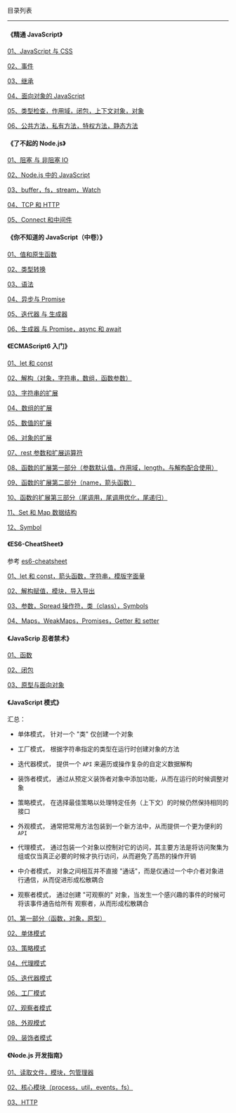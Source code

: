 目录列表

----

#### 《精通 JavaScript》

[01、JavaScript 与 CSS]()

[02、事件]()

[03、继承]()

[04、面向对象的 JavaScript]()

[05、类型检查，作用域，闭包，上下文对象，对象]()

[06、公共方法，私有方法，特权方法，静态方法]()



#### 《了不起的 Node.js》

[01、阻塞 与 非阻塞 IO]()

[02、Node.js 中的 JavaScript]()

[03、buffer，fs，stream，Watch]()

[04、TCP 和 HTTP]()

[05、Connect 和中间件]()



#### 《你不知道的 JavaScript（中卷）》

[01、值和原生函数]()

[02、类型转换]()

[03、语法]()

[04、异步与 Promise]()

[05、迭代器 与 生成器]()

[06、生成器 与 Promise，async 和 await]()



#### 《ECMAScript6 入门》

[01、let 和 const]()

[02、解构（对象，字符串，数组，函数参数）]()

[03、字符串的扩展]()

[04、数组的扩展]()

[05、数值的扩展]()

[06、对象的扩展]()

[07、rest 参数和扩展运算符]()

[08、函数的扩展第一部分（参数默认值，作用域，length，与解构配合使用）]()

[09、函数的扩展第二部分（name，箭头函数）]()

[10、函数的扩展第三部分（尾调用，尾调用优化，尾递归）]()

[11、Set 和 Map 数据结构]()

[12、Symbol]()



#### 《ES6-CheatSheet》

参考 [es6-cheatsheet](https://github.com/DrkSephy/es6-cheatsheet)

[01、let 和 const，箭头函数，字符串，模版字面量]()

[02、解构赋值，模块，导入导出]()

[03、参数，Spread 操作符，类（class），Symbols]()

[04、Maps，WeakMaps，Promises，Getter 和 setter]()



#### 《JavaScrip 忍者禁术》

[01、函数]()

[02、闭包]()

[03、原型与面向对象]()



#### 《JavaScript 模式》

汇总：

* 单体模式， 针对一个 "类" 仅创建一个对象

* 工厂模式， 根据字符串指定的类型在运行时创建对象的方法

* 迭代器模式， 提供一个 `API` 来遍历或操作复杂的自定义数据解构

* 装饰者模式， 通过从预定义装饰者对象中添加功能，从而在运行的时候调整对象

* 策略模式， 在选择最佳策略以处理特定任务（上下文）的时候仍然保持相同的接口

* 外观模式， 通常把常用方法包装到一个新方法中，从而提供一个更为便利的 `API`

* 代理模式， 通过包装一个对象以控制对它的访问，其主要方法是将访问聚集为组或仅当真正必要的时候才执行访问，从而避免了高昂的操作开销

* 中介者模式， 对象之间相互并不直接 "通话"，而是仅通过一个中介者对象进行通信，从而促进形成松散耦合

* 观察者模式， 通过创建 "可观察的" 对象，当发生一个感兴趣的事件的时候可将该事件通告给所有 观察者，从而形成松散耦合

[01、第一部分（函数，对象，原型）]()

[02、单体模式]()

[03、策略模式]()

[04、代理模式]()

[05、迭代器模式]()

[06、工厂模式]()

[07、观察者模式]()

[08、外观模式]()

[09、装饰者模式]()




#### 《Node.js 开发指南》

[01、读取文件，模块，包管理器]()

[02、核心模块（process，util，events，fs）]()

[03、HTTP]()